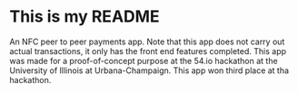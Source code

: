 # This is my README

An NFC peer to peer payments app. Note that this app does not carry out actual transactions, it only has the front end features completed. This app was made for a proof-of-concept purpose at the 54.io hackathon at the University of Illinois at Urbana-Champaign. This app won third place at tha hackathon. 
